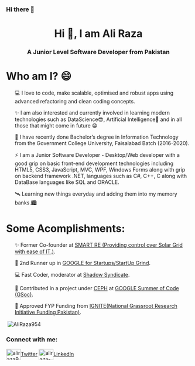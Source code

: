 ### Hi there 👋

<!--
**AliRaza954/AliRaza954** is a ✨ _special_ ✨ repository because its `README.md` (this file) appears on your GitHub profile.

Here are some ideas to get you started:

- 🔭 I’m currently working on ...
- 🌱 I’m currently learning ...
- 👯 I’m looking to collaborate on ...
- 🤔 I’m looking for help with ...
- 💬 Ask me about ...
- 📫 How to reach me: ...
- 😄 Pronouns: ...
- ⚡ Fun fact: ...
-->
<h1 align="center">Hi 👋, I am Ali Raza</h1>
<h3 align="center"> A Junior Level Software Developer  from Pakistan</h3>

# Who am I? 😄
<p>
<list>
<ul> 💻 I love to code, make scalable, optimised and robust apps using advanced refactoring and clean coding concepts. </ul>
<ul> ✨ I am also interested and currently involved in learning modern technologies such as DataScience😎, Artificial Intelligence🤖 and in all those that might come in future 😁</ul>
<ul> 🌱 I have recently done Bachelor’s degree in Information Technology from the Government College University, Faisalabad Batch (2016-2020). </ul>
<ul> ⚡️ I am a Junior Software Developer - Desktop/Web developer with a good grip on basic front-end development technologies including HTML5, CSS3, JavaScript, MVC, WPF, Windows Forms along with grip on backend framework .NET, languages such as C#, C++, C along with DataBase languages like SQL and ORACLE. </ul>
<ul> 🛰 Learning new things everyday and adding them into my memory banks.🏙 </ul>
</list>
</p>

# Some Acomplishments: 
<p>
  <list>
    <ul> ✨ Former Co-founder at <a href = "https://www.facebook.com/SmarPVS">SMART RE (Providing control over Solar Grid with ease of IT.)</a>.</ul>
    <ul> 🔭 2nd Runner up in <a href = "https://www.facebook.com/SmarPVS/photos/a.107016540782723/107017530782624">GOOGLE for Startups/StartUp Grind</a>.</ul>
    <ul> 💻 Fast Coder, moderator at <a href = "https://discord.com/channels/612170980718280724/613595782116933651">Shadow Syndicate</a>.</ul>
    <ul> 🤝 Contributed in a project under <a href = "https://ceph.io/gsoc-2020/">CEPH</a> at <a href = "https://summerofcode.withgoogle.com/archive/2020/projects/6519627653316608/">GOOGLE Summer of Code (GSoc)</a>.</ul>
    <ul> 🚀 Approved FYP Funding from <a href = "https://drive.google.com/file/d/1zqAjIFk0ynvJS15RNdIp--D8FUSG161L/view?usp=sharing">IGNITE(National Grassroot Research Initiative Funding Pakistan)</a>.</ul>
  </list>
</p>



<p>&nbsp;<img align="center" src="https://github-readme-stats.vercel.app/api?username=AliRaza954&show_icons=true&locale=en" alt="AliRaza954" /></p>

<h3 align="left">Connect with me:</h3>
<p align="left">
<a href="https://twitter.com/aliraza956" target="blank"><img align="center" src="https://cdn.jsdelivr.net/npm/simple-icons@3.0.1/icons/twitter.svg" alt="aliraza956" height="30" width="40" />Twitter</a>
<a href="https://www.linkedin.com/in/aliraza-ali954/" target="blank"><img align="center" src="https://cdn.jsdelivr.net/npm/simple-icons@3.0.1/icons/linkedin.svg" alt="aliraza-ali954/" height="30" width="40" />LinkedIn</a>
</p>
